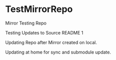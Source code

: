 # TestMirrorRepo
Mirror Testing Repo


Testing Updates to Source README 1

Updating Repo after Mirror created on local. 

Updating at home for sync and submodule update.
